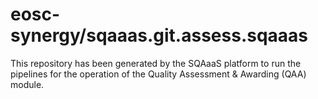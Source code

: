 <!--
SPDX-FileCopyrightText: Copyright contributors to the Software Quality Assurance as a Service (SQAaaS) project <sqaaas@ibergrid.eu>

SPDX-License-Identifier: GPL-3.0-only
-->

# eosc-synergy/sqaaas.git.assess.sqaaas
This repository has been generated by the SQAaaS platform to run the pipelines
for the operation of the
Quality Assessment & Awarding (QAA)
module.